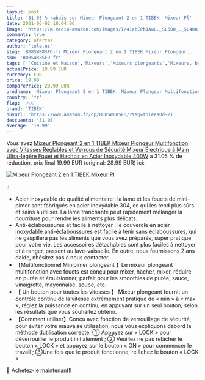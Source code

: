 ```yaml
---
layout: post
title: '31.05 % rabais sur Mixeur Plongeant 2 en 1 TIBEK  Mixeur Pl'
date: 2021-06-02 10:04:06
image: 'https://m.media-amazon.com/images/I/41ebCPb1AwL._SL500_._SL400_.jpg'
comments: true
category: ofertas
author: 'tole.es'
slug: 'B08SW88SFD-fr Mixeur Plongeant 2 en 1 TIBEK Mixeur Plongeur...'
sku: 'B08SW88SFD-fr'
tags: [ 'Cuisine et Maison','Mixeurs','Mixeurs plongeants','Mixeurs, batteurs et robots multifonctions','Petit électroménager','tibek', ]
actualPrice: 19.99 EUR
currency: EUR
price: 19.99
comparePrice: 28.99 EUR
prodname: 'Mixeur Plongeant 2 en 1 TIBEK  Mixeur Plongeur Multifonction avec Vitesses Réglables et Verrous de Sécurité  Mixeur Électrique à Main Ultra-légère  Fouet et Hachoir en Acier Inoxydable  400W'
country: 'fr'
flag: '🇫🇷'
brand: 'TIBEK'
buyurl: 'https://www.amazon.fr/dp/B08SW88SFD/?tag=tolees0d-21'
descuento: '31.05'
average: '19.99'
---
```


Vous avez [Mixeur Plongeant 2 en 1 TIBEK  Mixeur Plongeur Multifonction avec Vitesses Réglables et Verrous de Sécurité  Mixeur Électrique à Main Ultra-légère  Fouet et Hachoir en Acier Inoxydable  400W](https://www.amazon.fr/dp/B08SW88SFD/?tag=tolees0d-21)  à  31.05 % de réduction, prix final  19.99 EUR (original: 28.99 EUR) ici:

[![Mixeur Plongeant 2 en 1 TIBEK  Mixeur Pl](https://m.media-amazon.com/images/I/41ebCPb1AwL._SL500_._SL400_.jpg)](https://www.amazon.fr/dp/B08SW88SFD/?tag=tolees0d-21)

ℹ️:

- Acier inoxydable de qualité alimentaire : la lame et les fouets de mini-pimer sont fabriqués en acier inoxydable 304, ce qui les rend plus sûrs et sains à utiliser. La lame tranchante peut rapidement mélanger la nourriture pour rendre les aliments plus délicats.
- Anti-éclaboussures et facile à nettoyer : le couvercle en acier inoxydable anti-éclaboussures est facile à tenir sans éclaboussures, qui ne gaspillera pas les aliments que vous avez préparés, super pratique pour votre vie. Les accessoires détachables sont plus faciles à nettoyer et à ranger, passent au lave-vaisselle. En outre, nous fournissons 2 ans daide, nhésitez pas à nous contacter.
- 【Multifonctionnel Minipimer plongeant 】Le mixeur plongeant multifonction avec fouets est conçu pour mixer, hacher, mixer, réduire en purée et émulsionner, parfait pour les smoothies de purée, sauce, vinaigrette, mayonnaise, soupe, etc.
- 【 Un bouton pour toutes les vitesses 】 Mixeur plongeant fournit un contrôle continu de la vitesse extrêmement pratique de « min » à « max », réglez la puissance en continu, en appuyant sur un seul bouton, selon les résultats que vous souhaitez obtenir.
- 【Comment utiliser】Conçu avec fonction de verrouillage de sécurité, pour éviter votre mauvaise utilisation, nous vous expliquons dabord la méthode dutilisation correcte. ① Appuyez sur « LOCK » pour déverrouiller le produit initialement ; ② Veuillez ne pas relâcher le bouton « LOCK » et appuyez sur le bouton « ON » pour commencer le travail ; ③Une fois que le produit fonctionne, relâchez le bouton « LOCK ».

[🛒 Achetez-le maintenant!!](https://www.amazon.fr/dp/B08SW88SFD/?tag=tolees0d-21)
